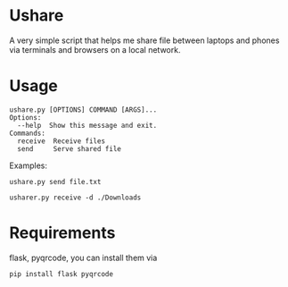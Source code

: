 # Ushare
A very simple script that helps me share file between laptops and phones via terminals and browsers on a local network.

# Usage
```
ushare.py [OPTIONS] COMMAND [ARGS]...
Options:
  --help  Show this message and exit.
Commands:
  receive  Receive files
  send     Serve shared file
  ```
Examples:
```
ushare.py send file.txt
```
```
usharer.py receive -d ./Downloads
```
# Requirements 
flask, pyqrcode, you can install them via 
```
pip install flask pyqrcode
```
